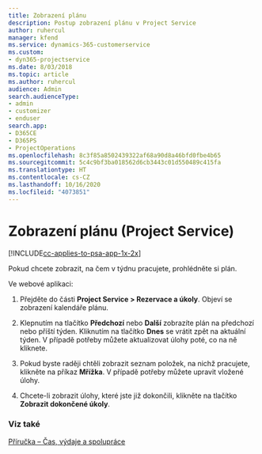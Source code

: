 ```yaml
---
title: Zobrazení plánu
description: Postup zobrazení plánu v Project Service
author: ruhercul
manager: kfend
ms.service: dynamics-365-customerservice
ms.custom:
- dyn365-projectservice
ms.date: 8/03/2018
ms.topic: article
ms.author: ruhercul
audience: Admin
search.audienceType:
- admin
- customizer
- enduser
search.app:
- D365CE
- D365PS
- ProjectOperations
ms.openlocfilehash: 8c3f85a8502439322af68a90d8a46bfd0fbe4b65
ms.sourcegitcommit: 5c4c9bf3ba018562d6cb3443c01d550489c415fa
ms.translationtype: HT
ms.contentlocale: cs-CZ
ms.lasthandoff: 10/16/2020
ms.locfileid: "4073851"
---
```

# <a name="view-your-schedule-project-service"></a>Zobrazení plánu (Project Service)

[!INCLUDE[cc-applies-to-psa-app-1x-2x](../includes/cc-applies-to-psa-app-1x-2x.md)]

Pokud chcete zobrazit, na čem v týdnu pracujete, prohlédněte si plán.  
  
 Ve webové aplikaci:  
  
1.  Přejděte do části **Project Service > Rezervace a úkoly**. Objeví se zobrazení kalendáře plánu.  
  
2.  Klepnutím na tlačítko **Předchozí** nebo **Další** zobrazíte plán na předchozí nebo příští týden. Kliknutím na tlačítko **Dnes** se vrátit zpět na aktuální týden. V případě potřeby můžete aktualizovat úlohy poté, co na ně kliknete.  
  
3.  Pokud byste raději chtěli zobrazit seznam položek, na nichž pracujete, klikněte na příkaz **Mřížka**. V případě potřeby můžete upravit vložené úlohy.  
  
4.  Chcete-li zobrazit úlohy, které jste již dokončili, klikněte na tlačítko **Zobrazit dokončené úkoly**.  
  
### <a name="see-also"></a>Viz také  
 [Příručka – Čas, výdaje a spolupráce](../psa/time-expense-collaboration-guide.md)
